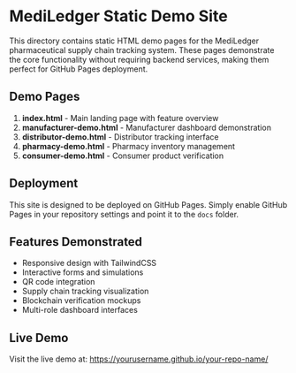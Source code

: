 # MediLedger Static Demo Site

This directory contains static HTML demo pages for the MediLedger pharmaceutical supply chain tracking system. These pages demonstrate the core functionality without requiring backend services, making them perfect for GitHub Pages deployment.

## Demo Pages

1. **index.html** - Main landing page with feature overview
2. **manufacturer-demo.html** - Manufacturer dashboard demonstration
3. **distributor-demo.html** - Distributor tracking interface
4. **pharmacy-demo.html** - Pharmacy inventory management
5. **consumer-demo.html** - Consumer product verification

## Deployment

This site is designed to be deployed on GitHub Pages. Simply enable GitHub Pages in your repository settings and point it to the `docs` folder.

## Features Demonstrated

- Responsive design with TailwindCSS
- Interactive forms and simulations
- QR code integration
- Supply chain tracking visualization
- Blockchain verification mockups
- Multi-role dashboard interfaces

## Live Demo

Visit the live demo at: <https://yourusername.github.io/your-repo-name/> 
 